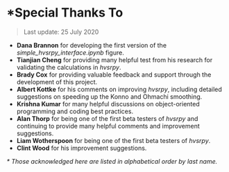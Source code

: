 # *Special Thanks To

> Last update: 25 July 2020

- __Dana Brannon__ for developing the first version of the
_simple_hvsrpy_interface.ipynb_ figure.
- __Tianjian Cheng__ for providing many helpful test from his research for
validating the calculations in _hvsrpy_.
- __Brady Cox__ for providing valuable feedback and support through the
development of this project.
- __Albert Kottke__ for his comments on improving _hvsrpy_,
including detailed suggestions on speeding up the Konno and Ohmachi smoothing.
- __Krishna Kumar__ for many helpful discussions on object-oriented programming
and coding best practices.
- __Alan Thorp__ for being one of the first beta testers of _hvsrpy_ and
continuing to provide many helpful comments and improvement suggestions.
- __Liam Wotherspoon__ for being one of the first beta testers of _hvsrpy_.
- __Clint Wood__ for his improvement suggestions.

_* Those acknowledged here are listed in alphabetical order by last name._
